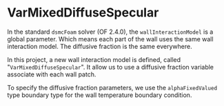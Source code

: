 # VarMixedDiffuseSpecular

In the standard `dsmcFoam` solver (OF 2.4.0), the `wallInteractionModel` is a global parameter.
Which means each part of the wall uses the same wall interaction model. The diffusive fraction is the same everywhere.

In this project, a new wall interaction model is defined, called "`VarMixedDiffuseSpecular`".
It allow us to use  a diffusive fraction variable associate with each wall patch.

To specify the diffusive fraction parameters, we use the `alphaFixedValued` type boundary type for the wall temperature boundary condition.
